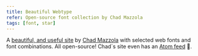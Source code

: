 ```yaml
---
title: Beautiful Webtype
refer: Open-source font collection by Chad Mazzola
tags: [font, star]
---
```

A  [beautiful, and useful site](https://beautifulwebtype.com) by [Chad Mazzola](https://chad.is) with selected web fonts and font combinations. All open-source! Chad´s site even has an [Atom feed](https://beautifulwebtype.com/feed.xml) 👏.
